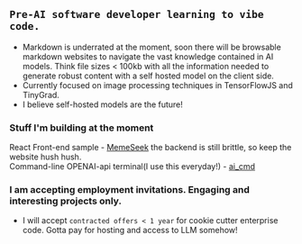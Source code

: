 ## ```Pre-AI software developer learning to vibe code.  ```


   - Markdown is underrated at the moment, soon there will be browsable markdown websites to navigate the vast knowledge contained in AI models. Think file sizes < 100kb with all the information needed to generate robust content with a self hosted model on the client side.
   - Currently focused on image processing techniques in TensorFlowJS and TinyGrad.    
   - I believe self-hosted models are the future!
  
### Stuff I'm building at the moment
 React Front-end sample - [MemeSeek](memeseek.com/editor)  the backend is still brittle, so keep the website hush hush.  
 Command-line OPENAI-api terminal(I use this everyday!) - [ai_cmd](https://github.com/bcwaters/ai_cmd)

 ### I am accepting employment invitations.  Engaging and interesting projects only.
  - I will accept `contracted offers < 1 year` for cookie cutter enterprise code. Gotta pay for hosting and access to LLM  somehow!

<!--
**bcwaters/bcwaters** is a ✨ _special_ ✨ repository because its `README.md` (this file) appears on your GitHub profile.

Here are some ideas to get you started:

- 🔭 I’m currently working on ...
- 🌱 I’m currently learning ...
- 👯 I’m looking to collaborate on ...
- 🤔 I’m looking for help with ...
- 💬 Ask me about ...
- 📫 How to reach me: ...
- 😄 Pronouns: ...
- ⚡ Fun fact: ...
-->
